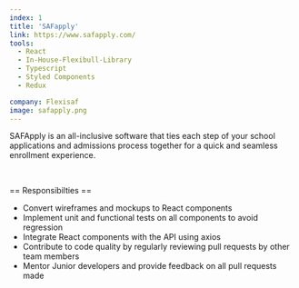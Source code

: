 ```yaml
---
index: 1
title: 'SAFapply'
link: https://www.safapply.com/
tools:
  - React
  - In-House-Flexibull-Library
  - Typescript
  - Styled Components
  - Redux

company: Flexisaf
image: safapply.png
---
```


SAFApply is an all-inclusive software that ties each step of your school applications and admissions process together for a quick and seamless enrollment experience.

<br />

== Responsibilties ==

- Convert wireframes and mockups to React components
- Implement unit and functional tests on all components to avoid regression
- Integrate React components with the API using axios
- Contribute to code quality by regularly reviewing pull requests by other team members
- Mentor Junior developers and provide feedback on all pull requests made
